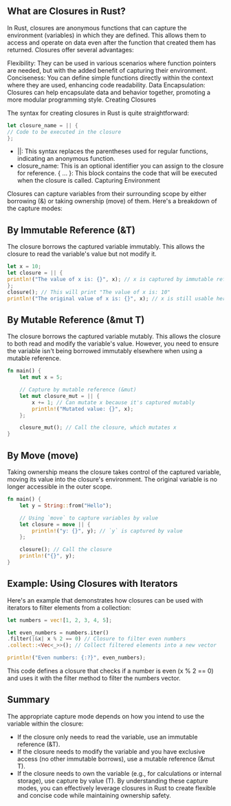 ## What are Closures in Rust?

In Rust, closures are anonymous functions that can capture the environment (variables) in which they are defined. This allows them to access and operate on data even after the function that created them has returned. Closures offer several advantages:

Flexibility: They can be used in various scenarios where function pointers are needed, but with the added benefit of capturing their environment.
Conciseness: You can define simple functions directly within the context where they are used, enhancing code readability.
Data Encapsulation: Closures can help encapsulate data and behavior together, promoting a more modular programming style.
Creating Closures

The syntax for creating closures in Rust is quite straightforward:
```Rust
let closure_name = || {
// Code to be executed in the closure
};
```


* ||: This syntax replaces the parentheses used for regular functions, indicating an anonymous function.
* closure_name: This is an optional identifier you can assign to the closure for reference.
{ ... }: This block contains the code that will be executed when the closure is called.
Capturing Environment

Closures can capture variables from their surrounding scope by either borrowing (&) or taking ownership (move) of them. Here's a breakdown of the capture modes:

## By Immutable Reference (&T)
The closure borrows the captured variable immutably. This allows the closure to read the variable's value but not modify it.

```Rust
let x = 10;
let closure = || {
println!("The value of x is: {}", x); // x is captured by immutable reference
};
closure(); // This will print "The value of x is: 10"
println!("The original value of x is: {}", x); // x is still usable here
```

## By Mutable Reference (&mut T)
The closure borrows the captured variable mutably. This allows the closure to both read and modify the variable's value. However, you need to ensure the variable isn't being borrowed immutably elsewhere when using a mutable reference.

```Rust
fn main() {
    let mut x = 5;

    // Capture by mutable reference (&mut)
    let mut closure_mut = || {
        x += 1; // Can mutate x because it's captured mutably
        println!("Mutated value: {}", x);
    };

    closure_mut(); // Call the closure, which mutates x
}
```

## By Move (move)
Taking ownership means the closure takes control of the captured variable, moving its value into the closure's environment. The original variable is no longer accessible in the outer scope.
```Rust
fn main() {
    let y = String::from("Hello");

    // Using `move` to capture variables by value
    let closure = move || {
        println!("y: {}", y); // `y` is captured by value
    };

    closure(); // Call the closure
    println!("{}", y);
}
```

## Example: Using Closures with Iterators
Here's an example that demonstrates how closures can be used with iterators to filter elements from a collection:

```Rust
let numbers = vec![1, 2, 3, 4, 5];

let even_numbers = numbers.iter()
.filter(|&x| x % 2 == 0) // Closure to filter even numbers
.collect::<Vec<_>>(); // Collect filtered elements into a new vector

println!("Even numbers: {:?}", even_numbers);
```
This code defines a closure that checks if a number is even (x % 2 == 0) and uses it with the filter method to filter the numbers vector.


## Summary
The appropriate capture mode depends on how you intend to use the variable within the closure:

* If the closure only needs to read the variable, use an immutable reference (&T).
* If the closure needs to modify the variable and you have exclusive access (no other immutable borrows), use a mutable reference (&mut T).
* If the closure needs to own the variable (e.g., for calculations or internal storage), use capture by value (T).
By understanding these capture modes, you can effectively leverage closures in Rust to create flexible and concise code while maintaining ownership safety.
